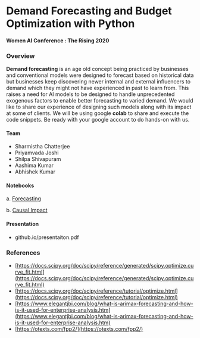 # Demand Forecasting and Budget Optimization with Python
#### Women AI Conference : The Rising 2020

### Overview

**Demand forecasting** is an age old concept being practiced by businesses and conventional models were designed to forecast based on historical data but businesses keep discovering newer internal and external influencers to demand which they might not have experienced in past to learn from. This raises a need for AI models to be designed to handle unprecedented exogenous factors to enable better forecasting to varied demand. We would like to share our experience of designing such models along with its impact at some of clients. We will be using google **colab** to share and execute the code snippets. Be ready with your google account to do hands-on with us.

#### Team
* Sharmistha Chatterjee
* Priyamvada Joshi
* Shilpa Shivapuram
* Aashima Kumar
* Abhishek Kumar


#### Notebooks

   a. [Forecasting](https://colab.research.google.com/github/datacoe-publicissapient/risingai2020/blob/master/notebooks/RMSE_MAPE_Forecasting.ipynb?authuser=4)

   b. [Causal Impact](https://colab.research.google.com/github/datacoe-publicissapient/risingai2020/blob/master/notebooks/Causal_Impact.ipynb?authuser=4)


#### Presentation
- github.io/presentaiton.pdf

### References
* [https://docs.scipy.org/doc/scipy/reference/generated/scipy.optimize.curve_fit.html](https://docs.scipy.org/doc/scipy/reference/generated/scipy.optimize.curve_fit.html)
* [https://docs.scipy.org/doc/scipy/reference/tutorial/optimize.html](https://docs.scipy.org/doc/scipy/reference/tutorial/optimize.html)
* [https://www.elegantjbi.com/blog/what-is-arimax-forecasting-and-how-is-it-used-for-enterprise-analysis.htm](https://www.elegantjbi.com/blog/what-is-arimax-forecasting-and-how-is-it-used-for-enterprise-analysis.htm)
* [https://otexts.com/fpp2/](https://otexts.com/fpp2/)
